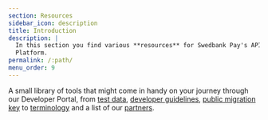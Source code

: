 ```yaml
---
section: Resources
sidebar_icon: description
title: Introduction
description: |
  In this section you find various **resources** for Swedbank Pay's API
  Platform.
permalink: /:path/
menu_order: 9
---
```


A small library of tools that might come in handy on your journey through our
Developer Portal, from [test data][test-data],
[developer guidelines][guidelines], [public migration key][pmk] to
[terminology][terminology] and a list of our [partners][partners].

[test-data]: test-data
[guidelines]: development-guidelines
[pmk]: public-migration-key
[terminology]: terminology
[partners]: partners
